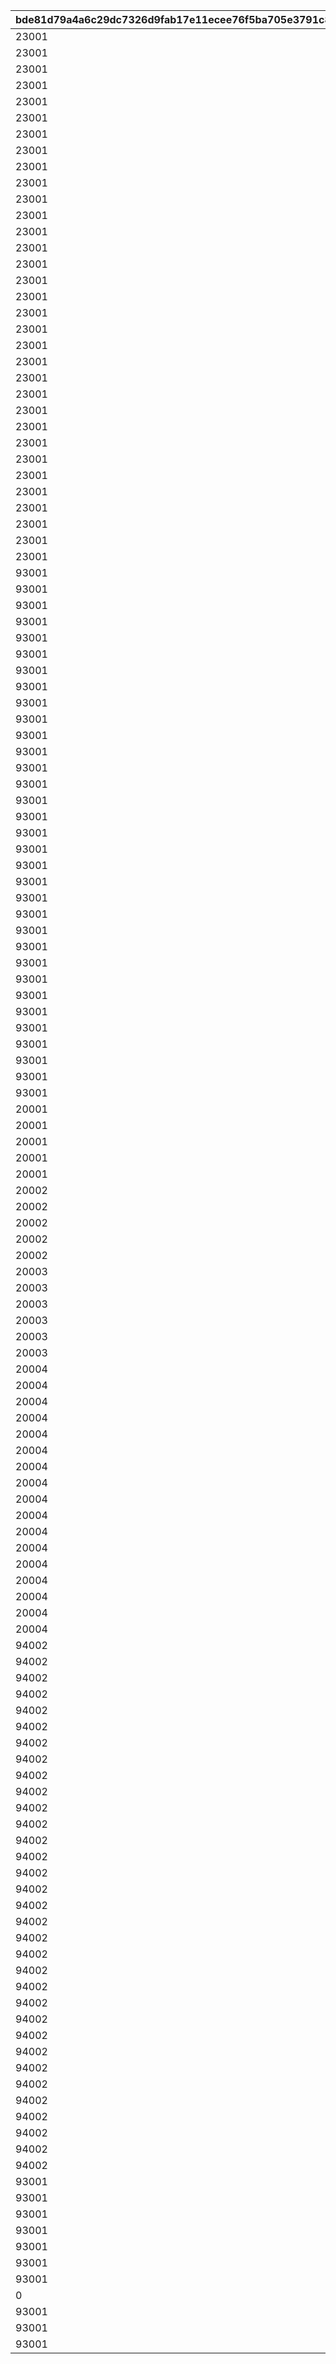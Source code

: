 |bde81d79a4a6c29dc7326d9fab17e11ecee76f5ba705e3791c88c357e9d6b1d6|dbac1245338d84826972ff85972f3a06307a2db6e6449bd5f1f167cbda9e78c6|5e8ca875342e8aeecc1d03d7f027421bb4e44df0971fb0fc326bed8179810e2c|43df1d24d8f0da43fb00eec857ab6075a6ed957065a09eee813248fef57b7029|2898deecb631339befe1e3aa31bdf5a3eecc913a3fcf7563170bec864e2c99e5|1f444120f2cdccd5f568e446096d6fc319459a0a328c5029007015b6654253ce|ac32a9a29dd47ec70bc0944db21e80b66977dfc9e8a93ab55b43be73e8e9fe86|42be14b9798159ac43c4338a837a438d54aeec2d520d7473f71c9998d44c92dc|6b734e6f3337bd36bb774a2f185d901b0324060248b0ce7aaddb108cf880d74f|
| --- | --- | --- | --- | --- | --- | --- | --- | --- |
|23001|1|21600|2||1||1|2|
|23001|1|19800|3||1||2|2|
|23001|1|18000|3||1||3|2|
|23001|1|16200|3||1||4|2|
|23001|1|14400|4||1||5|2|
|23001|1|12960|4||1||6|2|
|23001|1|11520|5||1||7|2|
|23001|1|10080|6||1||8|2|
|23001|1|8640|7||1||9|2|
|23001|1|7200|8||1||10|2|
|23001|1|5760|10||1||11|2|
|23001|1|5040|12||1||12|2|
|23001|1|4320|14||1||13|2|
|23001|2|7200|16||1||14|2|
|23001|2|5400|18||1||15|2|
|23001|2|5040|18||1||16|2|
|23001|2|4800|18||1||17|2|
|23001|2|4500|20||1||18|2|
|23001|2|4320|20||1||19|2|
|23001|3|6000|24||1||20|2|
|23001|3|5700|48||1||21|2|
|23001|3|5400|48||1||22|2|
|23001|3|5220|51||1||23|2|
|23001|3|4980|54||1||24|2|
|23001|3|4800|54||1||25|2|
|23001|3|4500|60||1||26|2|
|23001|3|4320|60||1||27|2|
|23001|3|4200|63||1||28|2|
|23001|4|5400|64||1||29|2|
|23001|4|5220|68||1||30|2|
|23001|4|5040|72||1||31|2|
|23001|4|4920|72||1||32|2|
|23001|4|4800|72||1||33|2|
|93001|20|21600|80||2||1|6|
|93001|24|21600|96||2||2|6|
|93001|28|21600|112||2||3|6|
|93001|30|21600|120||2||4|6|
|93001|32|21600|128||2||5|6|
|93001|34|21600|136||2||6|6|
|93001|36|21600|144||2||7|6|
|93001|38|21600|152||2||8|6|
|93001|40|21600|160||2||9|6|
|93001|42|21600|168||2||10|6|
|93001|44|21600|176||2||11|6|
|93001|46|21600|184||2||12|6|
|93001|48|21600|192||2||13|6|
|93001|50|21600|200||2||14|6|
|93001|52|21600|208||2||15|6|
|93001|54|21600|216||2||16|6|
|93001|56|21600|224||2||17|6|
|93001|58|21600|232||2||18|6|
|93001|60|21600|240||2||19|6|
|93001|62|21600|248||2||20|6|
|93001|64|21600|256||2||21|6|
|93001|66|21600|264||2||22|6|
|93001|68|21600|272||2||23|6|
|93001|70|21600|280||2||24|6|
|93001|72|21600|288||2||25|6|
|93001|74|21600|296||2||26|6|
|93001|76|21600|304||2||27|6|
|93001|78|21600|312||2||28|6|
|93001|80|21600|320||2||29|6|
|93001|82|21600|328||2||30|6|
|93001|84|21600|336||2||31|6|
|93001|85|21600|340||2||32|6|
|93001|86|21600|344||2||33|6|
|20001|1|14400|3||3||1|2|
|20001|1|9600|5||3||2|2|
|20001|1|7200|7||3||3|2|
|20001|1|5400|10||3||4|2|
|20001|1|3600|15||3||5|2|
|20002|1|9600|6||3||6|2|
|20002|1|7200|8||3||7|2|
|20002|1|4800|12||3||8|2|
|20002|1|3600|16||3||9|2|
|20002|1|2700|20||3||10|2|
|20003|1|10800|6||3||11|2|
|20003|1|9000|8||3||12|2|
|20003|1|7200|12||3||13|2|
|20003|1|5400|16||3||14|2|
|20003|1|3600|20||3||15|2|
|20003|1|2880|30||3||16|2|
|20004|1|12600|7||3||17|2|
|20004|1|11400|8||3||18|2|
|20004|1|10200|9||3||19|2|
|20004|1|9300|10||3||20|2|
|20004|1|8700|10||3||21|2|
|20004|1|6600|13||3||22|2|
|20004|1|6300|14||3||23|2|
|20004|1|6000|15||3||24|2|
|20004|1|5700|15||3||25|2|
|20004|1|5400|16||3||26|2|
|20004|1|5100|17||3||27|2|
|20004|1|4860|18||3||28|2|
|20004|1|4620|19||3||29|2|
|20004|1|4440|20||3||30|2|
|20004|1|4260|21||3||31|2|
|20004|1|4080|22||3||32|2|
|20004|1|3960|22||3||33|2|
|94002|3000|21600|12000||4||1|12|
|94002|4500|21600|18000||4||2|12|
|94002|6000|21600|24000||4||3|12|
|94002|7500|21600|30000||4||4|12|
|94002|10500|21600|42000||4||5|12|
|94002|13500|21600|54000||4||6|12|
|94002|16500|21600|66000||4||7|12|
|94002|21000|21600|84000||4||8|12|
|94002|25500|21600|102000||4||9|12|
|94002|30000|21600|120000||4||10|12|
|94002|36000|21600|144000||4||11|12|
|94002|42000|21600|168000||4||12|12|
|94002|48000|21600|192000||4||13|12|
|94002|55500|21600|222000||4||14|12|
|94002|63000|21600|252000||4||15|12|
|94002|70500|21600|282000||4||16|12|
|94002|79500|21600|318000||4||17|12|
|94002|88500|21600|354000||4||18|12|
|94002|97500|21600|390000||4||19|12|
|94002|108000|21600|432000||4||20|12|
|94002|118500|21600|474000||4||21|12|
|94002|129000|21600|516000||4||22|12|
|94002|140500|21600|562000||4||23|12|
|94002|150000|21600|600000||4||24|12|
|94002|160500|21600|642000||4||25|12|
|94002|171000|21600|684000||4||26|12|
|94002|181500|21600|726000||4||27|12|
|94002|192000|21600|768000||4||28|12|
|94002|202500|21600|810000||4||29|12|
|94002|213000|21600|852000||4||30|12|
|94002|223500|21600|894000||4||31|12|
|94002|230000|21600|920000||4||32|12|
|94002|235000|21600|940000||4||33|12|
|93001|12|21600|48||5||1|6|
|93001|12|21600|48||6||1|6|
|93001|12|21600|48||7||1|6|
|93001|12|21600|48||8||1|6|
|93001|12|21600|48||11||1|6|
|93001|12|21600|48||12||1|6|
|93001|12|21600|48||19||1|6|
|0|1|0|0|14999999999|23|4999999999|0|0|
|93001|12|21600|48||25||1|6|
|93001|12|21600|48||28||1|6|
|93001|12|21600|48||30||1|6|